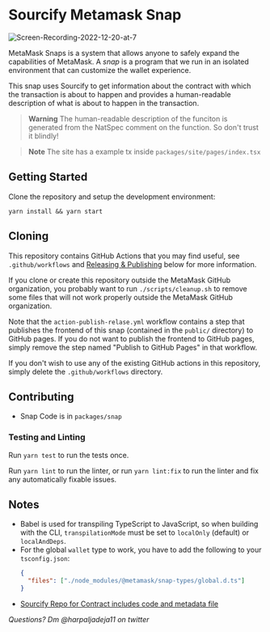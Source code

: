 # Sourcify Metamask Snap

![Screen-Recording-2022-12-20-at-7](https://user-images.githubusercontent.com/38040789/208689315-76f3e13e-cd7a-4145-86d1-c3ea616ab5f4.gif)

MetaMask Snaps is a system that allows anyone to safely expand the capabilities of MetaMask. A _snap_ is a program that we run in an isolated environment that can customize the wallet experience.

This snap uses Sourcify to get information about the contract with which the transaction is about to happen and provides a human-readable description of what is about to happen in the transaction.

> **Warning**
> The human-readable description of the funciton is generated from the NatSpec comment on the function. So don't trust it blindly!

> **Note**
> The site has a example tx inside `packages/site/pages/index.tsx`

## Getting Started

Clone the repository and setup the development environment:

```shell
yarn install && yarn start
```

## Cloning

This repository contains GitHub Actions that you may find useful, see `.github/workflows` and [Releasing & Publishing](https://github.com/MetaMask/template-snap-monorepo/edit/main/README.md#releasing--publishing) below for more information.

If you clone or create this repository outside the MetaMask GitHub organization, you probably want to run `./scripts/cleanup.sh` to remove some files that will not work properly outside the MetaMask GitHub organization.

Note that the `action-publish-relase.yml` workflow contains a step that publishes the frontend of this snap (contained in the `public/` directory) to GitHub pages. If you do not want to publish the frontend to GitHub pages, simply remove the step named "Publish to GitHub Pages" in that workflow.

If you don't wish to use any of the existing GitHub actions in this repository, simply delete the `.github/workflows` directory.

## Contributing

- Snap Code is in `packages/snap`

### Testing and Linting

Run `yarn test` to run the tests once.

Run `yarn lint` to run the linter, or run `yarn lint:fix` to run the linter and fix any automatically fixable issues.

## Notes

- Babel is used for transpiling TypeScript to JavaScript, so when building with the CLI,
  `transpilationMode` must be set to `localOnly` (default) or `localAndDeps`.
- For the global `wallet` type to work, you have to add the following to your `tsconfig.json`:
  ```json
  {
    "files": ["./node_modules/@metamask/snap-types/global.d.ts"]
  }
  ```
- [Sourcify Repo for Contract includes code and metadata file](https://repo.sourcify.dev/contracts/full_match/80001/0xcDcE084825c30a919FA74B55903a974511f131E7/)

_Questions? Dm @harpaljadeja11 on twitter_
